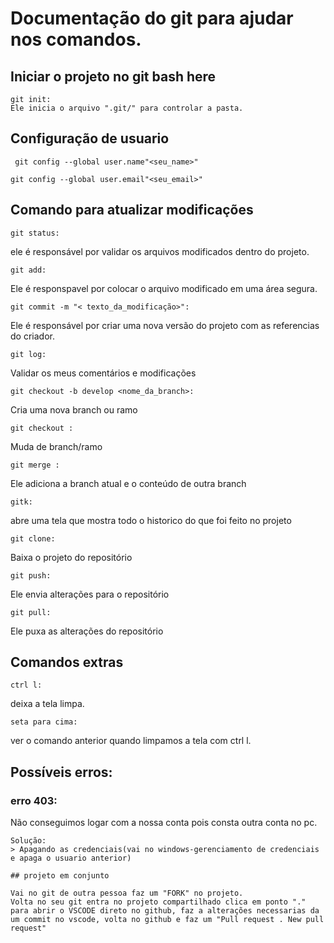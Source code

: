 
# Documentação do git para ajudar nos comandos.

## Iniciar o projeto no git bash here
````
git init: 
Ele inicia o arquivo ".git/" para controlar a pasta.
````
## Configuração de usuario
````
 git config --global user.name"<seu_name>"
````
 ````
 git config --global user.email"<seu_email>"
````
 ## Comando para atualizar modificações
````
git status:
````
 ele é responsável por validar os arquivos modificados dentro do projeto.
````
git add:
````
 Ele é responspavel por colocar o arquivo modificado em uma área segura.
````
git commit -m "< texto_da_modificação>": 
````
Ele é responsável por criar uma nova versão do projeto com as referencias do criador.

````
git log:
````
 Validar os meus comentários e modificações
````
git checkout -b develop <nome_da_branch>:
````
 Cria uma nova branch ou ramo
````
git checkout :
````
 Muda de branch/ramo
````
git merge :
````
 Ele adiciona a branch atual e o conteúdo de outra branch
````
gitk:
````
 abre uma tela que mostra todo o historico do que foi feito no projeto
````
git clone:
````
 Baixa o projeto do repositório
````
git push:
````
 Ele envia alterações para o repositório
````
git pull:
````
 Ele puxa as alterações do repositório

 ## Comandos extras
 ````
 ctrl l:
 ````
  deixa a tela limpa. 
  ````
  seta para cima: 
  ````
  ver o comando anterior quando limpamos a tela com ctrl l.

## Possíveis erros: 
### erro 403:
Não conseguimos logar com a nossa conta pois consta outra conta no pc.
````
Solução: 
> Apagando as credenciais(vai no windows-gerenciamento de credenciais e apaga o usuario anterior)

## projeto em conjunto

Vai no git de outra pessoa faz um "FORK" no projeto.
Volta no seu git entra no projeto compartilhado clica em ponto "." para abrir o VSCODE direto no github, faz a alterações necessarias da um commit no vscode, volta no github e faz um "Pull request . New pull request"


